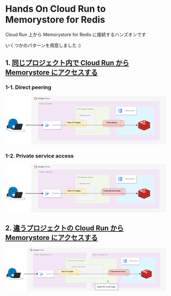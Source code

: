 # Hands On Cloud Run to Memorystore for Redis

Cloud Run 上から Memorystore for Redis に接続するハンズオンです

いくつかのパターンを用意しました :)

## 1. [同じプロジェクト内で Cloud Run から Memorystore にアクセスする](./single-project/)

### 1-1. Direct peering

![](./single-project/direct-peering/_img/dp-overview.png)

### 1-2. Private service access

![](./single-project/private-service-access/_img/psa-overview.png)

## 2. [違うプロジェクトの Cloud Run から Memorystore にアクセスする](./different-projects/)

![](./different-projects/_img/diffproject-overview.png)
